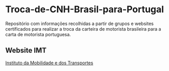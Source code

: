 # Troca-de-CNH-Brasil-para-Portugal
Repositório com informações recolhidas a partir de grupos e websites certificados para realizar a troca da carteira de motorista brasileira para a carta de motorista portuguesa. 

## Website IMT 
[Instituto da Mobilidade e dos Transportes](https://www.imt-ip.pt/sites/IMTT/Portugues/Condutores/TrocaCartaConducao/OutrasSituacoes/Paginas/OutrasSituacoes.aspx)
